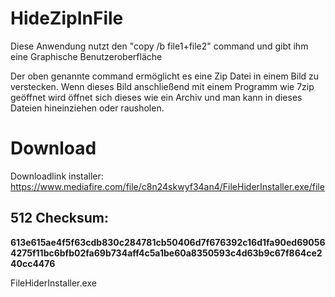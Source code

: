 # HideZipInFile

Diese Anwendung nutzt den "copy /b file1+file2" command und gibt ihm eine Graphische Benutzeroberfläche

Der oben genannte command ermöglicht es eine Zip Datei in einem Bild zu verstecken.
Wenn dieses Bild anschließend mit einem Programm wie 7zip geöffnet wird öffnet sich dieses wie ein Archiv und man kann in dieses Dateien hineinziehen oder rausholen.

# Download

Downloadlink installer: https://www.mediafire.com/file/c8n24skwyf34an4/FileHiderInstaller.exe/file

## 512 Checksum:
**613e615ae4f5f63cdb830c284781cb50406d7f676392c16d1fa90ed690564275f11bc6bfb02fa69b734aff4c5a1be60a8350593c4d63b9c67f864ce240cc4476**

FileHiderInstaller.exe
